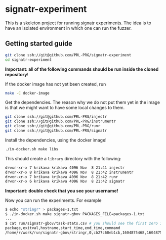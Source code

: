 # signatr-experiment

This is a skeleton project for running signatr experiments.
The idea is to have an isolated environment in which one can run the fuzzer.

## Getting started guide

``` sh
git clone ssh://git@github.com/PRL-PRG/signatr-experiment
cd signatr-experiment
```
**Important: all of the following commands should be run inside the cloned repository!**

If the docker image has not yet been created, run

```sh
make -C docker-image
```

Get the dependencies. The reason why we do not put them yet in the image is that
we might want to have some local changes to them.

```sh
git clone ssh://git@github.com/PRL-PRG/injectr
git clone ssh://git@github.com/PRL-PRG/instrumentr
git clone ssh://git@github.com/PRL-PRG/runr
git clone ssh://git@github.com/PRL-PRG/signatr
```

Install the dependencies, using the docker image!

``` sh
./in-docker.sh make libs
```

This should create a `library` directory with the following:

``` sh
drwxr-xr-x 7 krikava krikava 4096 Nov  8 21:41 injectr
drwxr-xr-x 8 krikava krikava 4096 Nov  8 21:42 instrumentr
drwxr-xr-x 7 krikava krikava 4096 Nov  8 21:42 runr
drwxr-xr-x 6 krikava krikava 4096 Nov  8 21:42 signatr
```

**Important: double check that you see your username!**

Now you can run the experiments. For example

``` sh
$ echo "stringr" > packages-1.txt
$ ./in-docker.sh make signatr-gbov PACKAGES_FILE=packages-1.txt
...
$ cat run/signatr-gbov/task-stats.csv # you should see the first zero indicating a success
package,exitval,hostname,start_time,end_time,command
/home/r/work/run/signatr-gbov/stringr,0,cb27c60eb1cb,1604875468,1604875492,/home/r/work/runr/inst/tasks/run-extracted-code.R /R/CRAN/extracted/stringr /home/r/work/run/package-code-signatr//stringr
```


